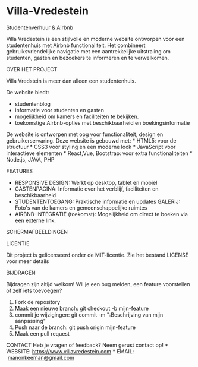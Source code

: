 # Villa-Vredestein

Studentenverhuur &amp; Airbnb

Villa Vredestein is een stijlvolle en moderne website ontworpen voor een studentenhuis met Airbnb functionaliteit. 
Het combineert gebruiksvriendelijke navigatie met een aantrekkelijke uitstraling om studenten, gasten en bezoekers te informeren en te verwelkomen.

OVER HET PROJECT

Villa Vredstein is meer dan alleen een studentenhuis. 

De website biedt:
* studentenblog
* informatie voor studenten en gasten
* mogelijkheid om kamers en faciliteiten te bekijken.
* toekomstige Airbnb-opties met beschikbaarheid en boekingsinformatie

De website is ontworpen met oog voor functionaliteit, design en gebruikerservaring.
Deze website is gebouwd met:
    * HTML5: voor de structuur
    * CSS3 voor styling en een moderne look
    * JavaScript voor interactieve elementen
    * React,Vue, Bootstrap: voor extra functionaliteiten
    * Node.js, JAVA, PHP
      
FEATURES
      
- RESPONSIVE DESIGN: Werkt op desktop, tablet en mobiel 
- GASTENPAGINA: Informatie over het verblijf, faciliteiten en beschikbaarheid 
- STUDENTENTOEGANG: Praktische informatie en updates GALERIJ: Foto's van de kamers en gemeenschappelijke ruimtes 
- AIRBNB-INTEGRATIE (toekomst): Mogelijkheid om direct te boeken via een externe link.
      
SCHERMAFBEELDINGEN
      
LICENTIE
      
Dit project is gelicenseerd onder de MIT-licentie. Zie het bestand LICENSE voor meer details
      
BIJDRAGEN
      
Bijdragen zijn altijd welkom! Wil je een bug melden, een feature voorstellen of zelf iets toevoegen?
1. Fork de repository
2. Maak een nieuwe branch: git checkout -b mijn-feature
3. commit je wijzigingen: git commit -m ":Beschrijving van mijn aanpassing"
4. Push naar de branch: git push origin mijn-feature
5. Maak een pull request

CONTACT 
Heb je vragen of feedback?
Neem gerust contact op!
    * WEBSITE: https://www.villavredestein.com
    * EMAIL:  manonkeeman@gmail.com

